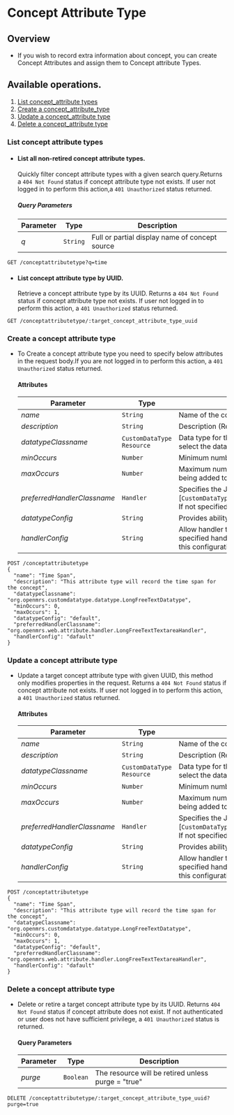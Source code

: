 # Concept Attribute Type

## Overview

* If you wish to record extra information about concept, you can create Concept Attributes and assign them to Concept attribute Types. 

## Available operations. 

1. [List concept_attribute types](#list-concept-attribute-types)
2. [Create a concept_attribute_type](#create-a-concept-attribute-type)
3. [Update a concept_attribute type](#update-a-concept-attribute-type)
4. [Delete a concept_attribute type](#delete-a-concept-attribute-type)


### List concept attribute types

* #### List all non-retired concept attribute types.

    Quickly filter concept attribute types with a given search query.Returns a `404 Not Found` status if concept attribute type not exists. 
    If user not logged in to perform this action,a `401 Unauthorized` status returned.

    ##### Query Parameters

    Parameter | Type | Description
    --- | --- | ---
    *q* | `String` | Full or partial display name of concept source

```console
GET /conceptattributetype?q=time
 ```

* #### List concept attribute type by UUID.

    Retrieve a concept attribute type by its UUID. Returns a `404 Not Found` status if concept attribute type not exists. If user not logged 
    in to perform this action, a `401 Unauthorized` status returned.

```console
GET /conceptattributetype/:target_concept_attribute_type_uuid
```

### Create a concept attribute type

* To Create a concept attribute type you need to specify below attributes in 
  the request body.If you are not logged in to perform this action,
  a `401 Unauthorized` status returned.

    #### Attributes

    Parameter | Type | Description
    --- | --- | ---
    *name* | `String` | Name of the concept attribute type (Required)
    *description* | `String` | Description (Required)
    *datatypeClassname* | `CustomDataType Resource` | Data type for the attribute type resource. OpenMRS provides **Custom data type resource** which gives flexibility to select the data type accordingly (Required)
    *minOccurs* | `Number` | Minimum number of times this value can be specified for a single concept. Use `0` or `1` as the default value (Required)
    *maxOccurs* | `Number` | Maximum number of times this value can be specified for a single concept (e.g., use 1 to prevent an attribute from being added to a concept multiple times)
    *preferredHandlerClassname* | `Handler` | Specifies the Java class to be used when handling this concept attribute type. The java class must implement [`CustomDataTypeHandler`(https://docs.openmrs.org/doc/org/openmrs/customdatatype/CustomDatatypeHandler.html). If not specified, the system will try to choose the best handler for the chosen datatype
    *datatypeConfig* | `String` | Provides ability to define custom data types configuration for openMRS
    *handlerConfig* | `String` | Allow handler to be used for more than one attribute type. The actual configuration depends on the needs of the specified handler. For example, a "Pre-defined List" handler could be made to implement a simple selection list and this configuration would tell the handler the possible choices in the list for this specific attribute type
    
```console
POST /conceptattributetype
{
  "name": "Time Span",
  "description": "This attribute type will record the time span for the concept",
  "datatypeClassname": "org.openmrs.customdatatype.datatype.LongFreeTextDatatype",
  "minOccurs": 0,
  "maxOccurs": 1,
  "datatypeConfig": "default",
  "preferredHandlerClassname": "org.openmrs.web.attribute.handler.LongFreeTextTextareaHandler",
  "handlerConfig": "dafault"
}
```
### Update a concept attribute type

*  Update a target concept attribute type with given UUID, this method only modifies properties in the request. Returns a `404 Not Found` 
status if concept attribute not exists. If user not logged in to perform this action, a `401 Unauthorized` status returned.

    #### Attributes

    Parameter | Type | Description
    --- | --- | ---
    *name* | `String` | Name of the concept attribute type
    *description* | `String` | Description (Required)
    *datatypeClassname* | `CustomDataType Resource` | Data type for the attribute type resource. OpenMRS provides **Custom data type resource** which gives flexibility to select the data type accordingly
    *minOccurs* | `Number` | Minimum number of times this value can be specified for a single concept. Use `0` or `1` as the default value
    *maxOccurs* | `Number` | Maximum number of times this value can be specified for a single concept (e.g., use 1 to prevent an attribute from being added to a concept multiple times)
    *preferredHandlerClassname* | `Handler` | Specifies the Java class to be used when handling this concept attribute type. The java class must implement [`CustomDataTypeHandler`(https://docs.openmrs.org/doc/org/openmrs/customdatatype/CustomDatatypeHandler.html). If not specified, the system will try to choose the best handler for the chosen datatype
    *datatypeConfig* | `String` | Provides ability to define custom data types configuration for openMRS
    *handlerConfig* | `String` | Allow handler to be used for more than one attribute type. The actual configuration depends on the needs of the specified handler. For example, a "Pre-defined List" handler could be made to implement a simple selection list and this configuration would tell the handler the possible choices in the list for this specific attribute type
    
```console
POST /conceptattributetype
{
  "name": "Time Span",
  "description": "This attribute type will record the time span for the concept",
  "datatypeClassname": "org.openmrs.customdatatype.datatype.LongFreeTextDatatype",
  "minOccurs": 0,
  "maxOccurs": 1,
  "datatypeConfig": "default",
  "preferredHandlerClassname": "org.openmrs.web.attribute.handler.LongFreeTextTextareaHandler",
  "handlerConfig": "dafault"
}
```

### Delete a concept attribute type

* Delete or retire a target concept attribute type by its UUID. Returns
  `404 Not Found` status if concept attribute does not exist. If not 
  authenticated or user does not have sufficient privilege, a 
  `401 Unauthorized` status is returned.

    #### Query Parameters

    Parameter | Type | Description
    --- | --- | ---
    *purge* | `Boolean` | The resource will be retired unless purge = "true"

```console
DELETE /conceptattributetype/:target_concept_attribute_type_uuid?purge=true
```
